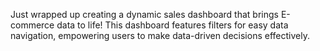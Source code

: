 Just wrapped up creating a dynamic sales dashboard that brings E-commerce data to life! This dashboard features filters for easy data navigation, empowering users to make data-driven decisions effectively.

